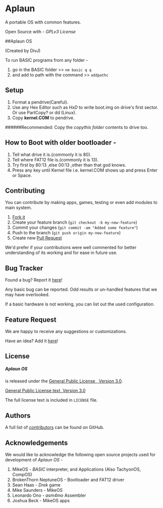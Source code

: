 Aplaun
========

A portable OS with common features.

Open Source with - *GPLv3 License*

##Aplaun OS

(Created by DivJ)

To run BASIC programs from any folder -

1. go in the BASIC folder >> `nm basic q q`
2. and add to path with the command >> `addpathc`

## Setup

1. Format a pendrive(Careful).
2. Use any Hex Editor such as *HxD* to write boot.img on drive's first sector.
	Or use PartCopy? or dd (Linux).
3. Copy **kernel.COM** to pendrive.

######Recommended: Copy the *copythis folder* contents to drive too.

## How to Boot with older bootloader -

1. Tell what drive it is.(commonly it is 80).
2. Tell where FAT12 file is.(commonly it is 13).
3. Try first by 80:13 ,else 00:13 ,other than that god knows.
4. Press any key until Kernel file i.e. kernel.COM shows up and press Enter or Space.

## Contributing

You can contribute by making apps, games, testing
or even add modules to main system.

1. [Fork it](https://help.github.com/articles/fork-a-repo)
2. Create your feature branch (`git checkout -b my-new-feature`)
3. Commit your changes (`git commit -am "Added some feature"`)
4. Push to the branch (`git push origin my-new-feature`)
5. Create new [Pull Request](https://help.github.com/articles/using-pull-requests)

We'd prefer if your contributions were well commented
for better understanding of its working and for ease in future use.

## Bug Tracker

Found a bug? Report it [here](https://github.com/Divyavrat/aplaun/issues/)!

Any basic bug can be reported.
Odd results or un-handled features that we may have overlooked.

If a basic hardware is not working,
you can list out the used configuration.

## Feature Request

We are happy to receive any suggestions or customizations.

Have an idea? Add it [here](https://github.com/Divyavrat/aplaun/issues/)!

## License

##### Aplaun OS
is released under the [General Public License , Version 3.0](http://www.gnu.org/licenses/gpl.html).

[General Public License text, Version 3.0](http://www.gnu.org/licenses/gpl-3.0.txt)

The full license text is included in `LICENSE` file.

## Authors

A full list of [contributors](https://github.com/Divyavrat/aplaun/graphs/contributors)
can be found on GitHub.

## Acknowledgements

We would like to acknowledge
the following open source projects used
for development of *Aplaun OS* -

1. MikeOS - *BASIC* interpreter, and Applications (Also TachyonOS, CompOS)
2. BrokenThorn NeptuneOS - Bootloader and FAT12 driver
3. Sean Haas - *Drek* game
4. Mike Saunders - MikeOS
5. Leonardo Ono - *asm4mo* Assembler
6. Joshua Beck - MikeOS apps
